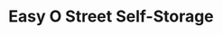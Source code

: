 ---
title: "Easy O Street Self-Storage"
url: /lincoln/easy-o-street-self-storage/
shop: Baumarkt
---